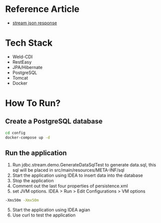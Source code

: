 # Reference Article
- [stream json response](https://github.com/ratulSharker/stream-json-response)
# Tech Stack
- Weld-CDI
- RestEasy
- JPA/Hibernate
- PostgreSQL
- Tomcat
- Docker

# How To Run?

## Create a PostgreSQL database
```bash
cd config
docker-compose up -d
```
## Run the application
1. Run jdbc.stream.demo.GenerateDataSqlTest to generate data.sql, this sql will be placed in src/main/resources/META-INF/sql
2. Start the application using IDEA to insert data into the database
3. Stop the application
3. Comment out the last four properties of persistence.xml
4. set JVM options. IDEA > Run > Edit Configurations > VM options
```bash
-Xms50m -Xmx50m
```
5. Start the application using IDEA agian
6. Use curl to test the application